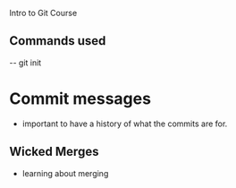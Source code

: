 Intro to Git Course


## Commands used

-- git init

# Commit messages
- important to have a history of what the commits are for.


## Wicked Merges
- learning about merging
